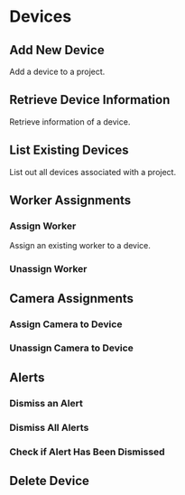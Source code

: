 # Devices

## Add New Device

Add a device to a project.

## Retrieve Device Information

Retrieve information of a device.

## List Existing Devices

List out all devices associated with a project.

## Worker Assignments

### Assign Worker

Assign an existing worker to a device.

### Unassign Worker

## Camera Assignments

### Assign Camera to Device

### Unassign Camera to Device

## Alerts

### Dismiss an Alert

### Dismiss All Alerts

### Check if Alert Has Been Dismissed

## Delete Device 
